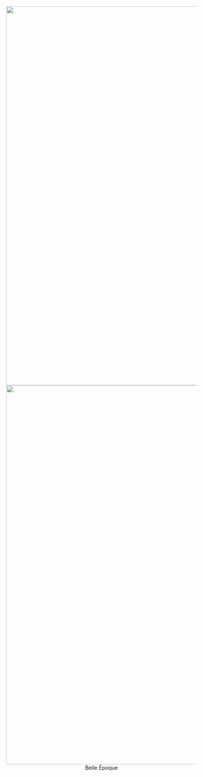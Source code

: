 

<!--
### Hi there 👋
**nicocrozier/nicocrozier** is a ✨ _special_ ✨ repository because its `README.md` (this file) appears on your GitHub profile.

Here are some ideas to get you started:

- 🔭 I’m currently working on ...
- 🌱 I’m currently learning ...
- 👯 I’m looking to collaborate on ...
- 🤔 I’m looking for help with ...
- 💬 Ask me about ...
- 📫 How to reach me: ...
- 😄 Pronouns: ...
- ⚡ Fun fact: ...
-->




 <img src="https://raw.githubusercontent.com/nicocrozier/nicocrozier/master/MOSHED-2020-8-24-21-13-39.gif" width ="1000">
 <img src "https://media.giphy.com/media/LP0OeBpbS9uIxAJpKr/giphy.gif" width = "1000">

  <!--<img src="https://raw.githubusercontent.com/nicocrozier/nicocrozier/master/tensorflow.png" width="60">
  <img src="https://raw.githubusercontent.com/nicocrozier/nicocrozier/master/c-programming-569564.png" width="60">
  <img src="https://raw.githubusercontent.com/nicocrozier/nicocrozier/master/267_Python-512.png" width="60"> -->
<center>Belle Époque</center>

